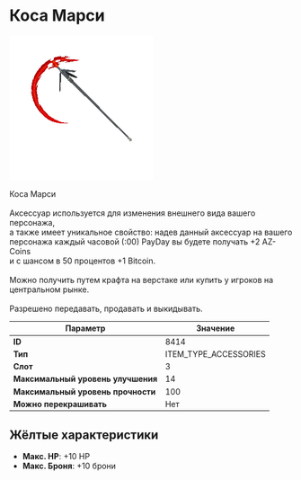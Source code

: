 # Коса Марси

![Item Image](../img/8414.webp?raw=true)

Коса Марси<br><br>Аксессуар используется для изменения внешнего вида вашего персонажа,<br>а также имеет уникальное свойство: надев данный аксессуар на вашего<br>персонажа каждый часовой (:00) PayDay вы будете получать +2 AZ-Coins<br>и с шансом в 50 процентов +1 Bitcoin.<br><br>Можно получить путем крафта на верстаке или купить у игроков на центральном рынке.<br><br>Разрешено передавать, продавать и выкидывать.


| Параметр | Значение |
|----------|----------|
| **ID** | 8414 |
| **Тип** | ITEM_TYPE_ACCESSORIES |
| **Слот** | 3 |
| **Максимальный уровень улучшения** | 14 |
| **Максимальный уровень прочности** | 100 |
| **Можно перекрашивать** | Нет |

## Жёлтые характеристики

- **Макс. HP**: +10 HP
- **Макс. Броня**: +10 брони


